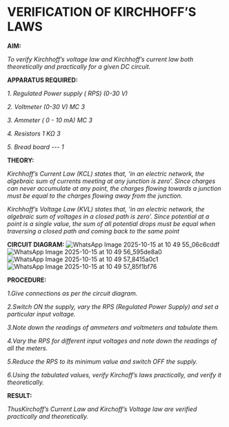 # VERIFICATION OF KIRCHHOFF’S LAWS

**AIM:**

*To verify Kirchhoff’s voltage law and Kirchhoff’s current law both theoretically and practically for a given DC circuit.*

**APPARATUS REQUIRED:**

*1.	Regulated Power supply ( RPS)	(0-30 V)*
   
*2.	Voltmeter	(0-30 V) MC	3*
   
*3.	Ammeter	( 0 - 10 mA) MC	3*
   
*4.	Resistors	1 KΩ	3*

*5.	Bread board	---	1*

**THEORY:**

*Kirchhoff’s Current Law (KCL) states that, ‘in an electric network, the algebraic sum of currents meeting at any junction is zero’. Since charges can never accumulate at any point, the charges flowing towards a junction must be equal to the charges flowing away from the junction.*

*Kirchhoff’s Voltage Law (KVL) states that, ‘in an electric network, the algebraic sum of voltages in a closed path is zero’. Since potential at a point is a single value, the sum of all potential drops must be equal when traversing a closed path and coming back to the same point*

**CIRCUIT DIAGRAM:**
![WhatsApp Image 2025-10-15 at 10 49 55_06c6cddf](https://github.com/user-attachments/assets/31522e60-c12a-4446-8ef0-7d4fc9ae9db4)
![WhatsApp Image 2025-10-15 at 10 49 56_595de8a0](https://github.com/user-attachments/assets/7481e66f-d39d-4f4b-9c4f-c980c3aa2310)
![WhatsApp Image 2025-10-15 at 10 49 57_8415a0c1](https://github.com/user-attachments/assets/f3153192-06eb-4dea-ae7b-68630622b6d2)
![WhatsApp Image 2025-10-15 at 10 49 57_85f1bf76](https://github.com/user-attachments/assets/82e2855a-cb1e-486a-9f87-69f22270b9bc)












**PROCEDURE:**

 *1.Give connections as per the circuit diagram.*

 *2.Switch ON the supply, vary the RPS (Regulated Power Supply) and set a particular input voltage.*
	
 *3.Note down the readings of ammeters and voltmeters and tabulate them.*
	
 *4.Vary the RPS for different input voltages and note down the readings of all the meters.*

 *5.Reduce the RPS to its minimum value and switch OFF the supply.*
  
 *6.Using the tabulated values, verify Kirchoff’s laws practically, and verify it theoretically.*

**RESULT:**

*ThusKirchoff’s Current Law and Kirchoff’s Voltage law are verified practically and theoretically.*

